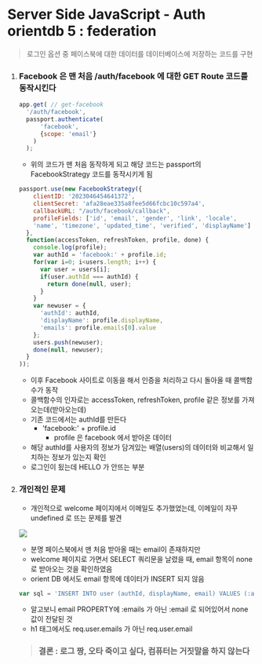 # Server Side JavaScript - Auth orientdb 5 : federation

> 로그인 옵션 중 페이스북에 대한 데이터를 데이터베이스에 저장하는 코드를 구현

1. ### Facebook 은 맨 처음 /auth/facebook 에 대한 GET Route 코드를 동작시킨다

   ```js
   app.get( // get-facebook
     '/auth/facebook',
     passport.authenticate(
         'facebook',
         {scope: 'email'}
       )
     );
   ```

   - 위의 코드가 맨 처음 동작하게 되고 해당 코드는 passport의 FacebookStrategy 코드를 동작시키게 됨

   ```js
   passport.use(new FacebookStrategy({
       clientID: '2023046454641372',
       clientSecret: 'afa28eae335a8fee5d66fcbc10c597a4',
       callbackURL: "/auth/facebook/callback",
       profileFields: ['id', 'email', 'gender', 'link', 'locale',
       'name', 'timezone', 'updated_time', 'verified', 'displayName']
     },
     function(accessToken, refreshToken, profile, done) {
       console.log(profile);
       var authId = 'facebook:' + profile.id;
       for(var i=0; i<users.length; i++) {
         var user = users[i]; 
         if(user.authId === authId) {
           return done(null, user);
         }
       }
       var newuser = {
         'authId': authId,
         'displayName': profile.displayName,
         'emails': profile.emails[0].value
       };
       users.push(newuser);
       done(null, newuser);
     }
   ));
   ```

   - 이후 Facebook 사이트로 이동을 해서 인증을 처리하고 다시 돌아올 때 콜백함수가 동작
   - 콜백함수의 인자로는 accessToken, refreshToken, profile 같은 정보를 가져오는데(받아오는데)
   - 기존 코드에서는 authId를 만든다
     - 'facebook:' + profile.id
       - profile 은 facebook 에서 받아온 데이터
   - 해당 authId를 사용자의 정보가 담겨있는 배열(users)의 데이터와 비교해서 일치하는 정보가 있는지 확인
   - 로그인이 됬는데 HELLO 가 안뜨는 부분

2. ### 개인적인 문제

   - 개인적으로 welcome 페이지에서 이메일도 추가했었는데, 이메일이 자꾸 undefined 로 뜨는 문제를 발견

   ![](https://github.com/antaehyeon/WinterVacation_Project/blob/master/Image/%EC%8A%A4%ED%81%AC%EB%A6%B0%EC%83%B7%202018-01-10%20%EC%98%A4%EC%A0%84%202.40.55.png)

   - 분명 페이스북에서 맨 처음 받아올 때는 email이 존재하지만
   - welcome 페이지로 가면서 SELECT 쿼리문을 날렸을 때, email 항목이 none 로 받아오는 것을 확인하였음
   - orient DB 에서도 email 항목에 데이터가 INSERT 되지 않음

   ```js
   var sql = 'INSERT INTO user (authId, displayName, email) VALUES (:authId, :displayName, :emails)';
   ```

   - 알고보니 email PROPERTY에 :emails 가 아닌 :email 로 되어있어서 none 값이 전달된 것
   - h1 태그에서도 req.user.emails 가 아닌 req.user.email

   > ### 결론 : 로그 짱, 오타 죽이고 싶다, 컴퓨터는 거짓말을 하지 않는다